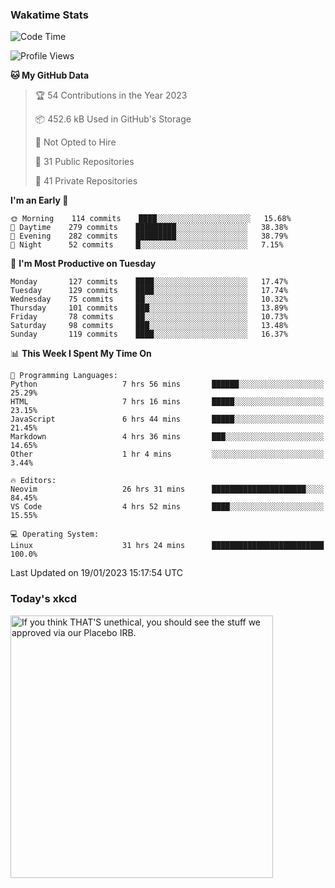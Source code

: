 ### Wakatime Stats
<!--START_SECTION:waka-->
![Code Time](http://img.shields.io/badge/Code%20Time-1%2C360%20hrs%2042%20mins-blue)

![Profile Views](http://img.shields.io/badge/Profile%20Views-0-blue)

**🐱 My GitHub Data** 

> 🏆 54 Contributions in the Year 2023
 > 
> 📦 452.6 kB Used in GitHub's Storage 
 > 
> 🚫 Not Opted to Hire
 > 
> 📜 31 Public Repositories 
 > 
> 🔑 41 Private Repositories  
 > 
**I'm an Early 🐤** 

```text
🌞 Morning    114 commits    ████░░░░░░░░░░░░░░░░░░░░░   15.68% 
🌆 Daytime    279 commits    █████████░░░░░░░░░░░░░░░░   38.38% 
🌃 Evening    282 commits    █████████░░░░░░░░░░░░░░░░   38.79% 
🌙 Night      52 commits     █░░░░░░░░░░░░░░░░░░░░░░░░   7.15%

```
📅 **I'm Most Productive on Tuesday** 

```text
Monday       127 commits    ████░░░░░░░░░░░░░░░░░░░░░   17.47% 
Tuesday      129 commits    ████░░░░░░░░░░░░░░░░░░░░░   17.74% 
Wednesday    75 commits     ██░░░░░░░░░░░░░░░░░░░░░░░   10.32% 
Thursday     101 commits    ███░░░░░░░░░░░░░░░░░░░░░░   13.89% 
Friday       78 commits     ██░░░░░░░░░░░░░░░░░░░░░░░   10.73% 
Saturday     98 commits     ███░░░░░░░░░░░░░░░░░░░░░░   13.48% 
Sunday       119 commits    ████░░░░░░░░░░░░░░░░░░░░░   16.37%

```


📊 **This Week I Spent My Time On** 

```text
💬 Programming Languages: 
Python                   7 hrs 56 mins       ██████░░░░░░░░░░░░░░░░░░░   25.29% 
HTML                     7 hrs 16 mins       █████░░░░░░░░░░░░░░░░░░░░   23.15% 
JavaScript               6 hrs 44 mins       █████░░░░░░░░░░░░░░░░░░░░   21.45% 
Markdown                 4 hrs 36 mins       ███░░░░░░░░░░░░░░░░░░░░░░   14.65% 
Other                    1 hr 4 mins         ░░░░░░░░░░░░░░░░░░░░░░░░░   3.44%

🔥 Editors: 
Neovim                   26 hrs 31 mins      █████████████████████░░░░   84.45% 
VS Code                  4 hrs 52 mins       ████░░░░░░░░░░░░░░░░░░░░░   15.55%

💻 Operating System: 
Linux                    31 hrs 24 mins      █████████████████████████   100.0%

```


 Last Updated on 19/01/2023 15:17:54 UTC
<!--END_SECTION:waka-->

### Today's xkcd
<a href="https://www.youtube.com/watch?v=dQw4w9WgXcQ" target="_blank">
        <img align="center" id="xkcd" src="https://imgs.xkcd.com/comics/methodology_trial.png" alt="If you think THAT'S unethical, you should see the stuff we approved via our Placebo IRB." height=420 />
</a>

